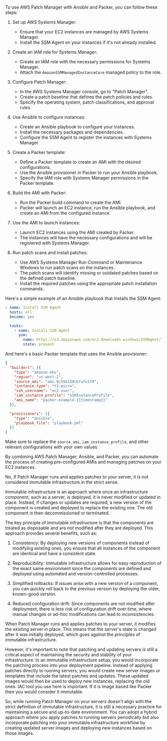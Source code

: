 To use AWS Patch Manager with Ansible and Packer, you can follow these steps:

1. Set up AWS Systems Manager:
   - Ensure that your EC2 instances are managed by AWS Systems Manager.
   - Install the SSM Agent on your instances if it's not already installed.

2. Create an IAM role for Systems Manager:
   - Create an IAM role with the necessary permissions for Systems Manager.
   - Attach the `AmazonSSMManagedInstanceCore` managed policy to the role.

3. Configure Patch Manager:
   - In the AWS Systems Manager console, go to "Patch Manager".
   - Create a patch baseline that defines the patch policies and rules.
   - Specify the operating system, patch classifications, and approval rules.

4. Use Ansible to configure instances:
   - Create an Ansible playbook to configure your instances.
   - Install the necessary packages and dependencies.
   - Configure the SSM Agent to register the instances with Systems Manager.

5. Create a Packer template:
   - Define a Packer template to create an AMI with the desired configurations.
   - Use the Ansible provisioner in Packer to run your Ansible playbook.
   - Specify the IAM role with Systems Manager permissions in the Packer template.

6. Build the AMI with Packer:
   - Run the Packer build command to create the AMI.
   - Packer will launch an EC2 instance, run the Ansible playbook, and create an AMI from the configured instance.

7. Use the AMI to launch instances:
   - Launch EC2 instances using the AMI created by Packer.
   - The instances will have the necessary configurations and will be registered with Systems Manager.

8. Run patch scans and install patches:
   - Use AWS Systems Manager Run Command or Maintenance Windows to run patch scans on the instances.
   - The patch scans will identify missing or outdated patches based on the defined patch baseline.
   - Install the required patches using the appropriate patch installation commands.

Here's a simple example of an Ansible playbook that installs the SSM Agent:

```yaml
- name: Install SSM Agent
  hosts: all
  become: yes

  tasks:
    - name: Install SSM Agent
      yum:
        name: https://s3.amazonaws.com/ec2-downloads-windows/SSMAgent/latest/linux_amd64/amazon-ssm-agent.rpm
        state: present
```

And here's a basic Packer template that uses the Ansible provisioner:

```json
{
  "builders": [{
    "type": "amazon-ebs",
    "region": "us-west-2",
    "source_ami": "ami-0c55b159cbfafe1f0",
    "instance_type": "t2.micro",
    "ssh_username": "ec2-user",
    "iam_instance_profile": "SSMInstanceProfile",
    "ami_name": "packer-example-{{timestamp}}"
  }],

  "provisioners": [{
    "type": "ansible",
    "playbook_file": "playbook.yml"
  }]
}
```

Make sure to replace the `source_ami`, `iam_instance_profile`, and other relevant configurations with your own values.

By combining AWS Patch Manager, Ansible, and Packer, you can automate the process of creating pre-configured AMIs and managing patches on your EC2 instances.

No, if Patch Manager runs and applies patches to your server, it is not considered immutable infrastructure in the strict sense.

Immutable infrastructure is an approach where once an infrastructure component, such as a server, is deployed, it is never modified or updated in place. Instead, if changes or updates are required, a new version of the component is created and deployed to replace the existing one. The old component is then decommissioned or terminated.

The key principle of immutable infrastructure is that the components are treated as disposable and are not modified after they are deployed. This approach provides several benefits, such as:

1. Consistency: By deploying new versions of components instead of modifying existing ones, you ensure that all instances of the component are identical and have a consistent state.

2. Reproducibility: Immutable infrastructure allows for easy reproduction of the exact same environment since the components are defined and deployed using automated and version-controlled processes.

3. Simplified rollbacks: If issues arise with a new version of a component, you can quickly roll back to the previous version by deploying the older, known-good version.

4. Reduced configuration drift: Since components are not modified after deployment, there is less risk of configuration drift over time, where manual changes or ad-hoc modifications can lead to inconsistencies.

When Patch Manager runs and applies patches to your server, it modifies the existing server in place. This means that the server's state is changed after it was initially deployed, which goes against the principles of immutable infrastructure.

However, it's important to note that patching and updating servers is still a critical aspect of maintaining the security and stability of your infrastructure. In an immutable infrastructure setup, you would  incorporate the patching process into your deployment pipeline. Instead of applying patches directly to running servers, you would create new server images or templates that include the latest patches and updates. These updated images would then be used to deploy new instances, replacing the old ones. IAC tool you use here is important. If it is image based like Packer then you would consider it immutable.

So, while running Patch Manager on your servers doesn't align with the strict definition of immutable infrastructure, it is still a necessary practice for maintaining a secure and up-to-date environment. You can adopt a hybrid approach where you apply patches to running servers periodically but also incorporate patching into your immutable infrastructure workflow by creating updated server images and deploying new instances based on those images.
